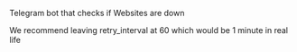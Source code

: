 Telegram bot that checks if Websites are down


We recommend leaving retry_interval at 60 which would be 1 minute in real life